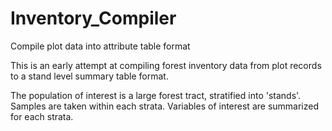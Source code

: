 # Inventory_Compiler
Compile plot data into attribute table format 

This is an early attempt at compiling forest inventory data from plot records to a stand level summary table format. 

The population of interest is a large forest tract, stratified into 'stands'. Samples are taken within each strata. Variables of interest are summarized for each strata.  
